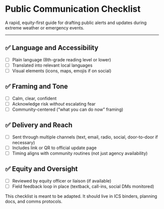 # Public Communication Checklist

A rapid, equity-first guide for drafting public alerts and updates during extreme weather or emergency events.

---

## ✅ Language and Accessibility
- [ ] Plain language (8th-grade reading level or lower)
- [ ] Translated into relevant local languages
- [ ] Visual elements (icons, maps, emojis if on social)

## ✅ Framing and Tone
- [ ] Calm, clear, confident
- [ ] Acknowledge risk *without* escalating fear
- [ ] Community-centered (“what you can do now” framing)

## ✅ Delivery and Reach
- [ ] Sent through multiple channels (text, email, radio, social, door-to-door if necessary)
- [ ] Includes link or QR to official update page
- [ ] Timing aligns with community routines (not just agency availability)

## ✅ Equity and Oversight
- [ ] Reviewed by equity officer or liaison (if available)
- [ ] Field feedback loop in place (textback, call-ins, social DMs monitored)

This checklist is meant to be adapted. It should live in ICS binders, planning docs, and comms protocols.
